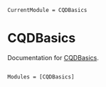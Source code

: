 ```@meta
CurrentModule = CQDBasics
```

# CQDBasics

Documentation for [CQDBasics](https://github.com/XK-Lin/CQDBasics.jl).

```@index
```

```@autodocs
Modules = [CQDBasics]
```